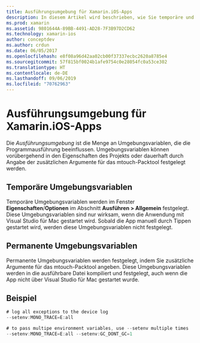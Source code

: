 ```yaml
---
title: Ausführungsumgebung für Xamarin.iOS-Apps
description: In diesem Artikel wird beschrieben, wie Sie temporäre und permanente Umgebungsvariablen für eine Xamarin.iOS-App einrichten. Die Variablen können in den Eigenschaften eines Projekts oder als zusätzliche Argumente für das mtouch-Packtool angegeben werden.
ms.prod: xamarin
ms.assetid: 9801644A-89BB-4491-AD28-7F3B97D2CD62
ms.technology: xamarin-ios
author: conceptdev
ms.author: crdun
ms.date: 06/05/2017
ms.openlocfilehash: e8f08a96d42aa02cb00f37337ecbc2620a8785e4
ms.sourcegitcommit: 57f815bf0024b1afe9754c0e28054fc0a53ce302
ms.translationtype: HT
ms.contentlocale: de-DE
ms.lasthandoff: 09/06/2019
ms.locfileid: "70762963"
---
```

# <a name="execution-environment-for-xamarinios-apps"></a>Ausführungsumgebung für Xamarin.iOS-Apps

Die *Ausführungsumgebung* ist die Menge an Umgebungsvariablen, die die Programmausführung beeinflussen. Umgebungsvariablen können vorübergehend in den Eigenschaften des Projekts oder dauerhaft durch Angabe der zusätzlichen Argumente für das mtouch-Packtool festgelegt werden.

## <a name="temporary-environment-variables"></a>Temporäre Umgebungsvariablen

Temporäre Umgebungsvariablen werden im Fenster **Eigenschaften**/**Optionen** im Abschnitt **Ausführen > Allgemein** festgelegt. Diese Umgebungsvariablen sind nur wirksam, wenn die Anwendung mit Visual Studio für Mac gestartet wird. Sobald die App manuell durch Tippen gestartet wird, werden diese Umgebungsvariablen nicht festgelegt.

## <a name="permanent-environment-variables"></a>Permanente Umgebungsvariablen

Permanente Umgebungsvariablen werden festgelegt, indem Sie zusätzliche Argumente für das mtouch-Packtool angeben. Diese Umgebungsvariablen werden in die ausführbare Datei kompiliert und festgelegt, auch wenn die App nicht über Visual Studio für Mac gestartet wurde.

## <a name="example"></a>Beispiel

```csharp
# log all exceptions to the device log
--setenv:MONO_TRACE=E:all

# to pass multipe environment variables, use --setenv multiple times
--setenv:MONO_TRACE=E:all --setenv:GC_DONT_GC=1
```
